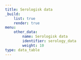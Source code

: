 ```yaml
---
title: Serologisk data
_build:
    list: true
    render: true
menu:
    other_data:
        name: Serologisk data
        identifier: serology_data
        weight: 10
type: data_table
---
```

